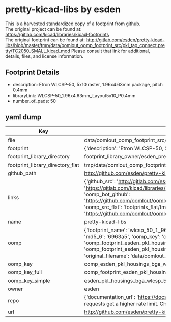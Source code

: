 # pretty-kicad-libs by esden  
This is a harvested standardized copy of a footprint from github.  
The original project can be found at:  
https://gitlab.com/kicad/libraries/kicad-footprints  
The original footprint can be found at:
http://gitlab.com/esden/pretty-kicad-libs/blob/master/tmp/data/oomlout_oomp_footprint_src/pkl_tag_connect.pretty/TC2050_SMALL.kicad_mod
Please consult that link for additional, details, files, and license information.  
## Footprint Details
* description: Etron WLCSP-50, 5x10 raster, 1.96x4.63mm package, pitch 0.4mm  
* libraryLink: WLCSP-50_1.96x4.63mm_Layout5x10_P0.4mm  
* number_of_pads: 50  
## yaml dump  
| Key | Value |  
| --- | --- |  
| file | data/oomlout_oomp_footprint_src/pretty-kicad-libs/pkl_housings_bga.pretty/WLCSP-50_1.96x4.63mm_Layout5x10_P0.4mm.kicad_mod |  
| footprint | {'description': 'Etron WLCSP-50, 5x10 raster, 1.96x4.63mm package, pitch 0.4mm', 'libraryLink': 'WLCSP-50_1.96x4.63mm_Layout5x10_P0.4mm', 'number_of_pads': 50} |  
| footprint_library_directory | footprint_library_owner/esden_pretty-kicad-libs |  
| footprint_library_directory_flat | tmp/data/oomlout_oomp_footprint_src/footprints_flat/esden_pkl_housings_bga_wlcsp_50_1_96x4_63mm_layout5x10_p0_4mm/working |  
| github_path | http://github.com/esden/pretty-kicad-libs/blob/master/tmp/data/oomlout_oomp_footprint_src/pkl_housings_bga.pretty/WLCSP-50_1.96x4.63mm_Layout5x10_P0.4mm.kicad_mod |  
| links | {'github_src': 'http://gitlab.com/esden/pretty-kicad-libs/blob/master/tmp/data/oomlout_oomp_footprint_src/pkl_tag_connect.pretty/TC2050_SMALL.kicad_mod', 'github_src_repo': 'https://gitlab.com/kicad/libraries/kicad-footprints', 'oomp_bot': 'tmp/data/oomlout_oomp_footprint_src/footprints/esden_pkl_housings_bga_wlcsp_50_1_96x4_63mm_layout5x10_p0_4mm/working', 'oomp_bot_github': 'https://github.com/oomlout/oomlout_oomp_footprint_bot/tree/main/tmp/data/oomlout_oomp_footprint_src/footprints/esden_pkl_housings_bga_wlcsp_50_1_96x4_63mm_layout5x10_p0_4mm/working', 'oomp_src_flat': 'footprints_flat/tmp/data/oomlout_oomp_footprint_src/footprints_flat/esden_pkl_housings_bga_wlcsp_50_1_96x4_63mm_layout5x10_p0_4mm/working', 'oomp_src_flat_github': 'https://github.com/oomlout/oomlout_oomp_footprint_src/tree/main/tmp/data/oomlout_oomp_footprint_src/footprints_flat/esden_pkl_housings_bga_wlcsp_50_1_96x4_63mm_layout5x10_p0_4mm/working'} |  
| name | pretty-kicad-libs |  
| oomp | {'footprint_name': 'wlcsp_50_1_96x4_63mm_layout5x10_p0_4mm', 'library_name': 'pkl_housings_bga', 'md5': '6963a52f3a6d64ecda98142ad62793ef', 'md5_10': '6963a52f3a', 'md5_5': '6963a', 'md5_6': '6963a5', 'oomp_key': 'oomp_esden_pkl_housings_bga_wlcsp_50_1_96x4_63mm_layout5x10_p0_4mm', 'oomp_key_extra': 'oomp_footprint_esden_pkl_housings_bga_wlcsp_50_1_96x4_63mm_layout5x10_p0_4mm', 'oomp_key_full': 'oomp_footprint_esden_pkl_housings_bga_wlcsp_50_1_96x4_63mm_layout5x10_p0_4mm_6963a5', 'oomp_key_simple': 'esden_pkl_housings_bga_wlcsp_50_1_96x4_63mm_layout5x10_p0_4mm', 'original_filename': 'data/oomlout_oomp_footprint_src/pretty-kicad-libs/pkl_housings_bga.pretty/WLCSP-50_1.96x4.63mm_Layout5x10_P0.4mm.kicad_mod', 'owner_name': 'esden'} |  
| oomp_key | oomp_esden_pkl_housings_bga_wlcsp_50_1_96x4_63mm_layout5x10_p0_4mm |  
| oomp_key_full | oomp_footprint_esden_pkl_housings_bga_wlcsp_50_1_96x4_63mm_layout5x10_p0_4mm |  
| oomp_key_simple | esden_pkl_housings_bga_wlcsp_50_1_96x4_63mm_layout5x10_p0_4mm |  
| owner | esden |  
| repo | {'documentation_url': 'https://docs.github.com/rest/overview/resources-in-the-rest-api#rate-limiting', 'message': "API rate limit exceeded for 84.66.142.224. (But here's the good news: Authenticated requests get a higher rate limit. Check out the documentation for more details.)"} |  
| url | http://github.com/esden/pretty-kicad-libs |  

